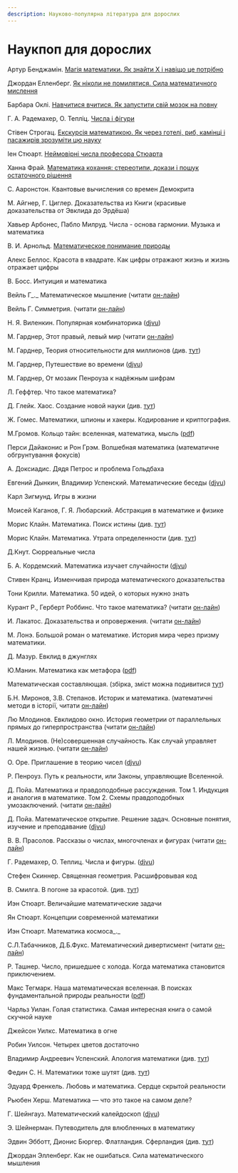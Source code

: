 ```yaml
---
description: Науково-популярна література для дорослих
---
```


# Наукпоп для дорослих

Артур Бенджамін. [Магія математики. Як знайти Х і навіщо це потрібно](https://kmbooks.com.ua/book?code=733716)

Джордан Елленберг. [Як ніколи не помилятися. Сила математичного мислення](https://nashformat.ua/products/yak-nikoly-ne-pomylyatysya.-syla-matematychnogo-myslennya-709048)

Барбара Оклі. [Навчитися вчитися. Як запустити свій мозок на повну](https://nashformat.ua/products/navchytysya-vchytysya.-yak-zapustyty-svij-mozok-na-povnu-709140)

Г. А. Радемахер, О. Тепліц. [Числа і фігури](https://bohdan-books.com/catalog/book/104055/)

Стівен Строгац. [Екскурсія математикою. Як через готелі, риб, камінці і пасажирів зрозуміти цю науку](https://nashformat.ua/products/ekskursiya-matematykoyu.-yak-cherez-goteli-ryb-kamintsi-i-pasazhyriv-zrozumity-tsyu-nauku-709220)

Іен Стюарт. [Неймовірні числа професора Стюарта](https://nashformat.ua/products/nejmovirni-chysla-profesora-styuarta-909245)

Ханна Фрай. [Математика кохання: стереотипи, докази і пошук остаточного рішення](https://nashformat.ua/products/matematyka-kohannya-stereotypy-dokazy-i-poshuk-ostatochnogo-rishennya-707344)



С. Ааронстон. Квантовые вычисления со времен Демокрита

М. Айгнер, Г. Циглер. Доказательства из Книги \(красивые доказательства от Эвклида до Эрдёша\)

Хавьер Арбонес, Пабло Милруд. Числа - основа гармонии. Музыка и математика

В. И. Арнольд. [Математическое понимание природы](https://www.mccme.ru/free-books/arnold/VIA-mpp.pdf)

Алекс Беллос. Красота в квадрате. Как цифры отражают жизнь и жизнь отражает цифры

В. Босс. Интуиция и математика

Вейль Г_._  Математическое мышление \(читати [он-лайн](https://www.mathedu.ru/text/veyl_matematicheskoe_myshlenie_1989/p0/)\)

Вейль Г.  Симметрия. \(читати [он-лайн](https://www.mathedu.ru/text/veyl_simmetriya_1968/p0/)\)

Н. Я. Виленкин. Популярная комбинаторика \([djvu](https://math.ru/lib/files/djvu/combinatorika.djvu)\)

М. Гарднер, Этот правый, левый мир \(читати [он-лайн](https://e-libra.me/read/465723-etot-pravyy-levyy-mir.html)\)

М. Гарднер, Теория относительности для миллионов \(див. [тут](https://royallib.com/book/martin_gardner/teoriya_otnositelnosti_dlya_millionov.html)\)

М. Гарднер, Путешествие во времени \([djvu](https://sheba.spb.ru/za/puteshestvie-vovreneni-1990.djvu)\) 

М. Гарднер, От мозаик Пенроуза к надёжным шифрам 

Л. Геффтер. Что такое математика?

Д. Глейк. Хаос. Создание новой науки \(див. [тут](https://royallib.com/book/gleyk_dgeyms/haos_sozdanie_novoy_nauki.html)\)

Ж. Гомес. Математики, шпионы и хакеры. Кодирование и криптография.

М.Громов. Кольцо тайн: вселенная, математика, мысль \([pdf](https://www.phantastike.com/math/koltso_tayn/pdf/)\)

Перси Дайаконис и Рон Грэм. Волшебная математика \(математичне обгрунтування фокусів\)

А. Доксиадис. Дядя Петрос и проблема Гольдбаха

Евгений Дынкин, Владимир Успенский. Математические беседы \([djvu](https://sheba.spb.ru/vuz/matemat-besedy-1952.djvu)\)

Карл Зигмунд. Игры в жизни 

Моисей Каганов, Г. Я. Любарский. Абстракция в математике и физике

Морис Клайн. Математика. Поиск истины \(див. [тут](https://royallib.com/book/klayn_moris/matematika_poisk_istini.html)\)

Морис Клайн. Математика. Утрата определенности \(див. [тут](https://royallib.com/book/klayn_moris/matematika_utrata_opredelennosti.html)\)

Д.Кнут. Сюрреальные числа

Б. А. Кордемский. Математика изучает случайности \([djvu](https://sheba.spb.ru/vuz/matematika-sluchainosti-1975.djvu)\)

Стивен Кранц. Изменчивая природа математического доказательства

Тони Крилли. Математика. 50 идей, о которых нужно знать

Курант Р., Герберт Роббинс. Что такое математика? \(читати [он-лайн](https://www.mathedu.ru/text/kurant_robbins_chto_takoe_matematika_2001/p7/)\)

И. Лакатос. Доказательства и опровержения. \(читати [он-лайн](https://www.mathedu.ru/text/lakatos_dokazatelstva_i_oproverzheniya_1967/p0/)\)

М. Лонэ. Большой роман о математике. История мира через призму математики.

Д. Мазур. Евклид в джунглях 

Ю.Манин. Математика как метафора \([pdf](https://math.ru/lib/files/pdf/manin.pdf)\)

Математическая составляющая. \(збірка, зміст можна подивитися [тут](https://www.mathedu.ru/files/news/books/matematicheskaya_sostavlyayushhaya_2019.pdf)\)

Б.Н. Миронов, З.В. Степанов. Историк и математика. \(математичні методи в історії, читати [он-лайн](https://bookree.org/reader?file=590994)\)

Лю Млодинов. Евклидово окно. История геометрии от параллельных прямых до гиперпространства \(читати [он-лайн](https://readli.net/chitat-online/?b=320962&pg=1)\)

Л. Млодинов. \(Не\)совершенная случайность. Как случай управляет нашей жизнью. \(читати [он-лайн](https://www.e-reading.life/book.php?book=1015476)\)

О. Оре. Приглашение в теорию чисел \([djvu](https://math.ru/lib/files/djvu/bib-kvant-15/Kv03-80_Priglashenie_V_Teoriyu_Chisel_O.Ore.djvu)\)

Р. Пенроуз. Путь к реальности, или Законы, управляющие Вселенной. 

Д. Пойа. Математика и правдоподобные рассуждения. Том 1. Индукция и аналогия в математике. Том 2. Схемы правдоподобных умозаключений. \(читати [он-лайн](https://www.mathedu.ru/text/poya_matematika_i_pravdopodobnye_rassuzhdeniya_1975/p0/)\)

Д. Пойа. Математическое открытие. Решение задач. Основные понятия, изучение и преподавание \([djvu](https://math.ru/lib/files/djvu/polya/otkrytie.djvu)\)

В. В. Прасолов. Рассказы о числах, многочленах и фигурах \(читати [он-лайн](https://www.mathedu.ru/text/prasolov_rasskazy_o_chislah_mnogochlenah_i_figurah_2017/p0/)\)

Г. Радемахер, О. Теплиц. Числа и фигуры. \([djvu](https://sheba.spb.ru/vuz/chisla-figury-1962.djvu)\)

Стефен Скиннер. Священная геометрия. Расшифровывая код 

В. Смилга. В погоне за красотой. \(див. [тут](https://royallib.com/book/smilga_voldemar/v_pogone_za_krasotoy.html)\)

Иэн Стюарт. Величайшие математические задачи

Ян Стюарт. Концепции современной математики

Иэн Стюарт. Математика космоса_._

С.Л.Табачников, Д.Б.Фукс. Математический дивертисмент \(читати [он-лайн](https://docs.google.com/viewer?url=https%3A%2F%2Fs.11klasov.ru%2Findex.php%3Fdo%3Ddownload%26id%3D9534%26viewonline%3D1)\)

Р. Ташнер. Число, пришедшее с холода. Когда математика становится приключением.

Макс Тегмарк. Наша математическая вселенная. В поисках фундаментальной природы реальности \([pdf](http://studspace.ru/wp-content/uploads/2017/10/1tegmark_maks_nasha_matematicheskaya_vselennaya_v_poiskakh_fu-1.pdf)\)

Чарльз Уилан. Голая статистика. Самая интересная книга о самой скучной науке

Джейсон Уилкс. Математика в огне

Робин Уилсон. Четырех цветов достаточно

Владимир Андреевич Успенский. Апология математики \(див. [тут](https://royallib.com/book/uspenskiy_vladimir_andreevich/apologiya_matematiki_ili_o_matematike_kak_chasti_duhovnoy_kulturi.html)\)

Федин С. Н. Математики тоже шутят \(див. [тут](https://royallib.com/book/fedin_sergey/matematiki_toge_shutyat.html)\)

Эдуард Френкель. Любовь и математика. Сердце скрытой реальности

Рьюбен Херш. Математика — что это такое на самом деле?

Г. Шейнгауз. Математический калейдоскоп \([djvu](https://sheba.spb.ru/za/kvant08-matemat-1981.djvu)\)

Э. Шейнерман. Путеводитель для влюбленных в математику

Эдвин Эбботт, Дионис Бюргер. Флатландия. Сферландия \(див. [тут](https://royallib.com/book/byurger_dionis/sferlandiya.html)\)

Джордан Элленберг. Как не ошибаться. Сила математического мышления

